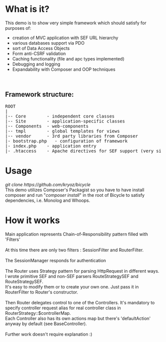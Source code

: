 <h1>What is it?</h1>
This demo is to show very simple framework which should satisfy for purposes of:
<ul>
<li>creation of MVC application with SEF URL hierarchy</li>
<li>various databases support via PDO</li>
<li>sort of Data Access Objects</li>
<li>Form anti-CSRF validation</li>
<li>Caching functionality (file and apc types implemented)</li>
<li>Debugging and logging</li>
<li>Expandability with Composer and OOP techniques</li>
</ul>

<br>
<h2>Framework structure:</h2>
<pre>
ROOT
|
|-- Core        - independent core classes
|-- Site        - application-specific classes
|-- Components  - web-components
|-- tmpl        - global templates for views
|-- vendor      - 3rd party libraries from Composer
|- bootstrap.php   - configuration of framework
|- index.php    - application entry
|- .htaccess    - Apache directives for SEF support (very simple and easily can be rewritten for nginx)
</pre>

<h1>Usage</h1>
<i>git clone https://github.com/kryoz/bicycle</i><br>
This demo utilizes Composer's Packagist so you have to have install composer and run "<i>composer install</i>"
in the root of Bicycle to satisfy dependencies, i.e. Monolog and Whoops.

<h1>How it works</h1>
Main application represents Chain-of-Responsibility pattern filled with 'Filters'<br><br>
At this time there are only two filters : SessionFilter and RouterFilter. <br><br>
The SessionManager responds for authentication<br><br>
The Router uses Strategy pattern for parsing HttpRequest in different ways.<br>
I wrote primitive SEF and non-SEF parsers RouteStrategySEF and RouteStrategySEF.<br>
It's easy to modify them or to create your own one. Just pass it in RouterFilter to Router's constructor.<br><br>
Then Router delegates control to one of the Controllers. It's mandatory to specify controller request alias for real controller class in RouterStrategy::$controllerMap.<br>
Each Controller also has its own actions map but there's 'defaultAction' anyway by default (see BaseController).<br><br>
Further work doesn't require explanation :)